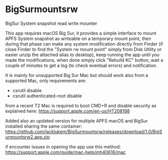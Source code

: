 # BigSurmountsrw
BigSur System snapshot read write mounter

This app requires macOS Big Sur, it provides a simple interface to mount APFS System snapshot as writeable on a temporary mount point, then during that phase can make any system modification directly from Finder (if close Finder to find the "System rw mount point" simply from Disk Utility or easier unzip the attached alias to desktop), keep running the app until you made the modifications, when done simply click "Rebuild KC" button, wait a couple of minutes to get a log (to check eventual errors) and notification.

It is mainly for unsupported Big Sur Mac but should work also from a supported Mac, only requirements are:

- csrutil disable
- csrutil authenticated-root disable

from a recent T2 Mac is required to boot CMD+R and disable security as explained here: https://support.apple.com/en-us/HT208198

Added also an updated version for multiple APFS macOS and BigSur installed sharing the same container:
https://github.com/jacklukem/BigSurmountsrw/releases/download/1.0/BigSurmountsrw2.app.zip

if encounter issues in opening the app use this method:
https://support.apple.com/guide/mac-help/mh40616/mac
